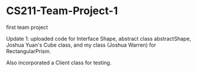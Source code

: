 # CS211-Team-Project-1
first team project

Update 1: uploaded code for Interface Shape, abstract class abstractShape,
Joshua Yuan's Cube class, and my class (Joshua Warren) for
RectangularPrism.  

Also incorporated a Client class for testing.  